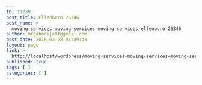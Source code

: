 ```yaml
---
ID: 11230
post_title: Ellenboro 26346
post_name: >
  moving-services-moving-services-moving-services-ellenboro-26346
author: mrgabonijeff@gmail.com
post_date: 2018-03-28 01:49:48
layout: page
link: >
  http://localhost/wordpress/moving-services-moving-services-moving-services-ellenboro-26346/
published: true
tags: [ ]
categories: [ ]
---
```

